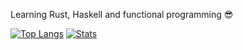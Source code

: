 Learning Rust, Haskell and functional programming 😎

[![Top Langs](https://github-readme-stats.vercel.app/api/top-langs/?username=arte921)](https://github.com/anuraghazra/github-readme-stats)
[![Stats](https://github-readme-stats.vercel.app/api?username=arte921&hide=C#&langs_count=10)](https://github.com/anuraghazra/github-readme-stats)
